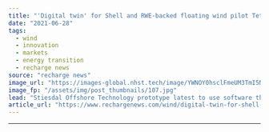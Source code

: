 ```yaml
---
title: "'Digital twin' for Shell and RWE-backed floating wind pilot TetraSpar"
date: "2021-06-28"
tags: 
  - wind
  - innovation
  - markets
  - energy transition
  - recharge news
source: "recharge news"
image_url: "https://images-global.nhst.tech/image/YWNOY0hsclFmeUM3TmI5NUs4U2h5ZnZjNi9meWZKcGErRlo4cWUzbldCUT0=/nhst/binary/4e599daeb7cb33b45279761e29b258b0"
image_fp: "/assets/img/post_thumbnails/107.jpg"
lead: "Stiesdal Offshore Technology prototype latest to use software that aims to drive rapid cost reduction"
article_url: "https://www.rechargenews.com/wind/digital-twin-for-shell-and-rwe-backed-floating-wind-pilot-tetraspar/2-1-1031914"
---
```


---
